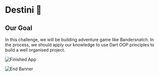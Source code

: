 


# Destini 🤔

## Our Goal

In this challenge, we will be building  adventure game like Bandersnatch. In the process, we should apply our knowledge  to use Dart OOP principles to build a well organised project.

![Finished App](https://github.com/londonappbrewery/Images/blob/master/Destini.gif)




![End Banner](https://github.com/londonappbrewery/Images/blob/master/readme-end-banner.png)
